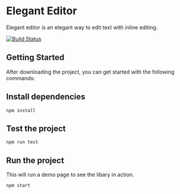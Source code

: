 # Elegant Editor
Elegant editor is an elegant way to edit text with inline editing.

[![Build Status](https://travis-ci.com/robyparr/elegant-editor.svg?branch=master)](https://travis-ci.com/robyparr/elegant-editor)

## Getting Started
After downloading the project, you can get started with the following
commands:

## Install dependencies

```
npm install
```

## Test the project

```
npm run test
```

## Run the project

This will run a demo page to see the libary in action.

```
npm start
```
